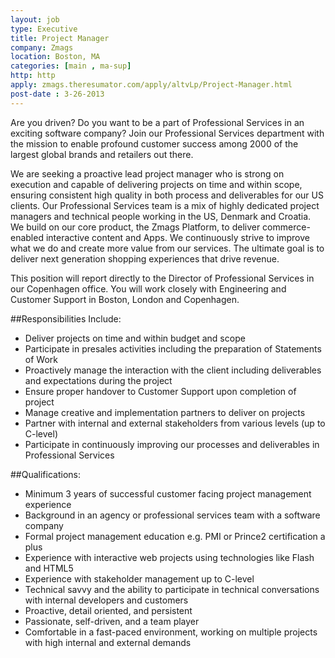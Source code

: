 ```yaml
---
layout: job
type: Executive
title: Project Manager
company: Zmags
location: Boston, MA
categories: [main , ma-sup]
http: http
apply: zmags.theresumator.com/apply/altvLp/Project-Manager.html
post-date : 3-26-2013
---
```


Are you driven? Do you want to be a part of Professional Services in an exciting software company? Join our Professional Services department with the mission to enable profound customer success among 2000 of the largest global brands and retailers out there.

We are seeking a proactive lead project manager who is strong on execution and capable of delivering projects on time and within scope, ensuring consistent high quality in both process and deliverables for our US clients.
Our Professional Services team is a mix of highly dedicated project managers and technical people working in the US, Denmark and Croatia. We build on our core product, the Zmags Platform, to deliver commerce-enabled interactive content and Apps. We continuously strive to improve what we do and create more value from our services. The ultimate goal is to deliver next generation shopping experiences that drive revenue.

This position will report directly to the Director of Professional Services in our Copenhagen office. You will work closely with Engineering and Customer Support in Boston, London and Copenhagen.

##Responsibilities Include:

* Deliver projects on time and within budget and scope
* Participate in presales activities including the preparation of Statements of Work
* Proactively manage the interaction with the client including deliverables and expectations during the project
* Ensure proper handover to Customer Support upon completion of project
* Manage creative and implementation partners to deliver on projects
* Partner with internal and external stakeholders from various levels (up to C-level)
* Participate in continuously improving our processes and deliverables in Professional Services

##Qualifications:

* Minimum 3 years of successful customer facing  project management experience
* Background in an agency or professional services team with a software company 
* Formal project management education e.g. PMI or Prince2 certification a plus
* Experience with interactive web projects using technologies like Flash and HTML5
* Experience with stakeholder management up to C-level
* Technical savvy and the ability to participate in technical conversations with internal developers and customers 
* Proactive, detail oriented, and persistent
* Passionate, self-driven, and a team player 
* Comfortable in a fast-paced environment, working on multiple projects with high internal and external demands
